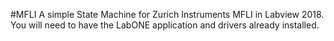 #MFLI
A simple State Machine for Zurich Instruments MFLI in Labview 2018.
You will need to have the LabONE application and drivers already installed.
